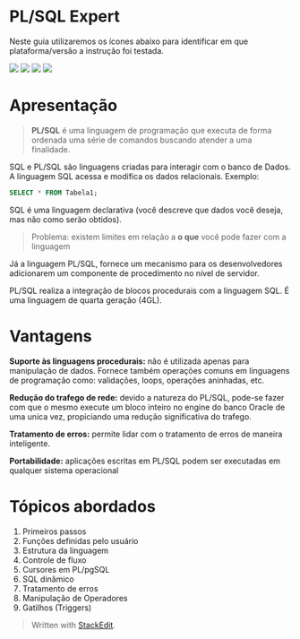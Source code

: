 
PL/SQL Expert
==========
Neste guia utilizaremos os ícones abaixo para identificar em que plataforma/versão a instrução foi testada.

![](https://img.shields.io/badge/Oracle-9g-red.svg) ![](https://img.shields.io/badge/PostgreSQL-9.0-blue.svg) ![](https://img.shields.io/badge/MySQL-5.0-green.svg) ![](https://img.shields.io/badge/SQLServer-2010-yellow.svg)

# Apresentação
> **PL/SQL** é uma linguagem de programação que executa de forma ordenada uma série de comandos buscando atender a uma finalidade.

SQL e PL/SQL são linguagens criadas para interagir com o banco de Dados. A linguagem SQL acessa e modifica os dados relacionais. Exemplo: 
```sql
SELECT * FROM Tabela1;
```
SQL é uma linguagem declarativa (você descreve que dados você deseja, mas não como serão obtidos).

> Problema: existem limites em relação a **o que** você pode fazer com a linguagem

Já a linguagem PL/SQL, fornece um mecanismo para os desenvolvedores adicionarem um componente de procedimento no nível de servidor. 

PL/SQL realiza a integração de blocos procedurais com a linguagem SQL. É uma linguagem de quarta geração (4GL).

# Vantagens
**Suporte às linguagens procedurais:** não é utilizada apenas para manipulação de dados. Fornece também operações comuns em linguagens de programação como: validações, loops, operações aninhadas, etc.
	
**Redução do trafego de rede:** devido a natureza do PL/SQL, pode-se fazer com que o mesmo execute um bloco inteiro no engine do banco Oracle de uma unica vez, propiciando uma redução significativa do trafego.

**Tratamento de erros:** permite lidar com o tratamento de erros de maneira inteligente.

**Portabilidade:** aplicações escritas em PL/SQL podem ser executadas em qualquer sistema operacional

# Tópicos abordados

 1. Primeiros passos
 2. Funções definidas pelo usuário
 2. Estrutura da linguagem
 3. Controle de fluxo
 4. Cursores em PL/pgSQL
 5. SQL dinâmico
 6. Tratamento de erros
 7. Manipulação de Operadores
 8. Gatilhos (Triggers)

> Written with [StackEdit](https://stackedit.io/).